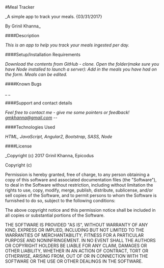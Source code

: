 #Meal Tracker

_A simple app to track your meals. {03/31/2017}

By Grinil Khanna_

####Description

_This is an app to help you track your meals ingested per day._

####Setup/Installation Requirements

_Download the contents from GitHub - clone.
Open the folder(make sure you have Node installed to launch a server):
Add in the meals you have had on the form.
Meals can be edited._

####Known Bugs

_  _


####Support and contact details

_Feel free to contact me - give me some pointers or feedback! gmkhanna@gmail.com --_

####Technologies Used

_HTML, JavaScript, Angular2, Bootstrap, SASS, Node_

####License

_Copyright (c) 2017 Grinil Khanna, Epicodus

Copyright (c)

Permission is hereby granted, free of charge, to any person obtaining a copy of this software and associated documentation files (the "Software"), to deal in the Software without restriction, including without limitation the rights to use, copy, modify, merge, publish, distribute, sublicense, and/or sell copies of the Software, and to permit persons to whom the Software is furnished to do so, subject to the following conditions:

The above copyright notice and this permission notice shall be included in all copies or substantial portions of the Software.

THE SOFTWARE IS PROVIDED "AS IS", WITHOUT WARRANTY OF ANY KIND, EXPRESS OR IMPLIED, INCLUDING BUT NOT LIMITED TO THE WARRANTIES OF MERCHANTABILITY, FITNESS FOR A PARTICULAR PURPOSE AND NONINFRINGEMENT. IN NO EVENT SHALL THE AUTHORS OR COPYRIGHT HOLDERS BE LIABLE FOR ANY CLAIM, DAMAGES OR OTHER LIABILITY, WHETHER IN AN ACTION OF CONTRACT, TORT OR OTHERWISE, ARISING FROM, OUT OF OR IN CONNECTION WITH THE SOFTWARE OR THE USE OR OTHER DEALINGS IN THE SOFTWARE.
